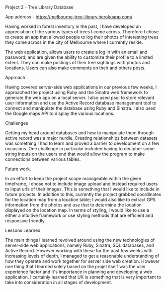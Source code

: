 Project 2 - Tree Library Database

App address - https://melbourne-tree-library.herokuapp.com/

 Having worked in forest inventory in the past, I have developed an appreciation of the various types of trees I come across. Therefore I chose to create an app that allowed people to log their photos of interesting trees they come across in the city of Melbourne where I currently reside.

The web application, allows users to create a log in with an email and password, and are given the ability to customize their profile to a limited extent. They can make postings of their tree sightings with photos and locations. Users can also make comments on their and others posts.

Approach

Having covered server-side web applications in our previous few weeks, I approached the project using Ruby and the Sinatra web framework to generate the web app on a local server. I also used psql to store relevant user information and use the Active Record database management tool to connect and manipulate the database using Ruby and Sinatra. I also used the Google maps API to display the various locations. 

Challenges

Getting my head around databases and how to manipulate them through active record was a major hurdle. Creating relationships between datasets was something I had to learn and proved a barrier to development on a few occasions. One challenge in particular included having to decipher some string inputs on the users end that would allow the program to make connections between various tables.

Future work.

In an effort to keep the project scope manageable within the given timeframe, I chose not to include image upload and instead required users to input urls of their images. This is something that I would like to include in future projects. In addition to this, currently the project grabbed coordinates for the location map from a location table; I would also like to extract GPS information from the photos and use that to determine the location displayed on the location map. In terms of styling, I would like to use a either a intuitive framework or use styling methods that are efficient and responsive friendly.

Lessons Learned

The main things I learned revolved around using the new technologies of server-side web applications, namely Ruby, Sinatra, SQL databases, and Active Record. However working with these for the past few weeks with increasing levels of depth, I managed to get a reasonable understanding of how they operate and work together for server side web creation. However one thing that I learned solely based on the projet itself was the user experience factor and it's importance in planning and developing a web application. I certainly learned that UX is something that is very important to take into consideration in all stages of development.
